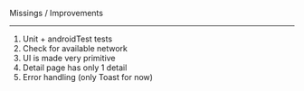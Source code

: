 Missings / Improvements
_______________________

1) Unit + androidTest tests
2) Check for available network
3) UI is made very primitive
4) Detail page has only 1 detail
5) Error handling (only Toast for now)



